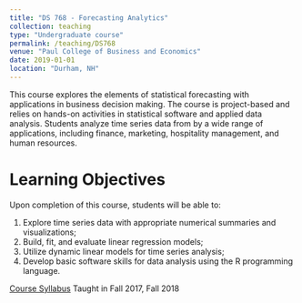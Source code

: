 ```yaml
---
title: "DS 768 - Forecasting Analytics"
collection: teaching
type: "Undergraduate course"
permalink: /teaching/DS768
venue: "Paul College of Business and Economics"
date: 2019-01-01
location: "Durham, NH"
---
```

This course explores the elements of statistical forecasting with applications in business decision making.  The course is project-based and relies on hands-on activities in statistical software and applied data analysis.  Students analyze time series data from by a wide range of applications, including finance, marketing, hospitality management, and human resources.  


Learning Objectives
======
Upon completion of this course, students will be able to:  
1.  Explore time series data with appropriate numerical summaries and visualizations; 
2.  Build, fit, and evaluate linear regression models;
3.  Utilize dynamic linear models for time series analysis;
4.  Develop basic software skills for data analysis using the R programming language.

[Course Syllabus](https://g-lynn.github.io/files/DS_768_Syllabus.pdf)
Taught in Fall 2017, Fall 2018
